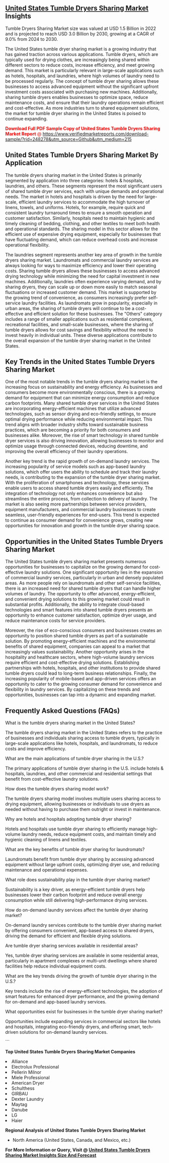 <h2><a href="https://www.verifiedmarketreports.com/download-sample/?rid=248278&amp;utm_source=Github&amp;utm_medium=215" target="_blank">United States Tumble Dryers Sharing Market</a> Insights</h2><p>Tumble Dryers Sharing Market size was valued at USD 1.5 Billion in 2022 and is projected to reach USD 3.0 Billion by 2030, growing at a CAGR of 9.0% from 2024 to 2030.</p><p><p>The United States tumble dryer sharing market is a growing industry that has gained traction across various applications. Tumble dryers, which are typically used for drying clothes, are increasingly being shared within different sectors to reduce costs, increase efficiency, and meet growing demand. This market is particularly relevant in large-scale applications such as hotels, hospitals, and laundries, where high volumes of laundry need to be processed regularly. The concept of tumble dryer sharing allows these businesses to access advanced equipment without the significant upfront investment costs associated with purchasing new machines. Additionally, sharing tumble dryers enables businesses to optimize space, reduce maintenance costs, and ensure that their laundry operations remain efficient and cost-effective. As more industries turn to shared equipment solutions, the market for tumble dryer sharing in the United States is poised to continue expanding.<p><span class=""><span style="color: #ff0000;"><strong>Download Full PDF Sample Copy of United States Tumble Dryers Sharing Market Report</strong> @ </span><a href="https://www.verifiedmarketreports.com/download-sample/?rid=248278&amp;utm_source=Github&amp;utm_medium=215" target="_blank">https://www.verifiedmarketreports.com/download-sample/?rid=248278&amp;utm_source=Github&amp;utm_medium=215</a></span></p></p><h2>United States Tumble Dryers Sharing Market By Application</h2><p>The tumble dryers sharing market in the United States is primarily segmented by application into three categories: hotels & hospitals, laundries, and others. These segments represent the most significant users of shared tumble dryer services, each with unique demands and operational needs. The market in hotels and hospitals is driven by the need for large-scale, efficient laundry services to accommodate the high turnover of linens, towels, and uniforms. Hotels, for example, require quick and consistent laundry turnaround times to ensure a smooth operation and customer satisfaction. Similarly, hospitals need to maintain hygienic and timely cleaning of bedding, clothing, and other textiles to meet both health and operational standards. The sharing model in this sector allows for the efficient use of expensive drying equipment, especially for businesses that have fluctuating demand, which can reduce overhead costs and increase operational flexibility.<p>The laundries segment represents another key area of growth in the tumble dryers sharing market. Laundromats and commercial laundry services are always looking for ways to maximize efficiency and lower their operating costs. Sharing tumble dryers allows these businesses to access advanced drying technology while minimizing the need for capital investment in new machines. Additionally, laundries often experience varying demand, and by sharing dryers, they can scale up or down more easily to match seasonal fluctuations or increased customer demand. This market is supported by the growing trend of convenience, as consumers increasingly prefer self-service laundry facilities. As laundromats grow in popularity, especially in urban areas, the sharing of tumble dryers will continue to be a cost-effective and efficient solution for these businesses. The "Others" category includes a range of smaller applications such as residential complexes, recreational facilities, and small-scale businesses, where the sharing of tumble dryers allows for cost savings and flexibility without the need to invest heavily in individual units. These diverse applications contribute to the overall expansion of the tumble dryer sharing market in the United States.</p><h2>Key Trends in the United States Tumble Dryers Sharing Market</h2><p>One of the most notable trends in the tumble dryers sharing market is the increasing focus on sustainability and energy efficiency. As businesses and consumers become more environmentally conscious, there is a growing demand for equipment that can minimize energy consumption and reduce carbon footprints. Many shared tumble dryer services in the United States are incorporating energy-efficient machines that utilize advanced technologies, such as sensor drying and eco-friendly settings, to ensure optimal drying performance while reducing environmental impact. This trend aligns with broader industry shifts toward sustainable business practices, which are becoming a priority for both consumers and businesses alike. Moreover, the rise of smart technology in shared tumble dryer services is also driving innovation, allowing businesses to monitor and optimize usage through connected devices, reducing downtime, and improving the overall efficiency of their laundry operations.<p>Another key trend is the rapid growth of on-demand laundry services. The increasing popularity of service models such as app-based laundry solutions, which offer users the ability to schedule and track their laundry needs, is contributing to the expansion of the tumble dryer sharing market. With the proliferation of smartphones and technology, these services enable users to access shared tumble dryers easily and efficiently. The integration of technology not only enhances convenience but also streamlines the entire process, from collection to delivery of laundry. The market is also seeing more partnerships between service providers, equipment manufacturers, and commercial laundry businesses to create seamless, user-friendly experiences for end-users. This trend is expected to continue as consumer demand for convenience grows, creating new opportunities for innovation and growth in the tumble dryer sharing space.</p><h2>Opportunities in the United States Tumble Dryers Sharing Market</h2><p>The United States tumble dryers sharing market presents numerous opportunities for businesses to capitalize on the growing demand for cost-effective laundry solutions. One significant opportunity lies in the expansion of commercial laundry services, particularly in urban and densely populated areas. As more people rely on laundromats and other self-service facilities, there is an increased need for shared tumble dryers that can handle higher volumes of laundry. The opportunity to offer advanced, energy-efficient, and convenient drying solutions to this growing market could result in substantial profits. Additionally, the ability to integrate cloud-based technologies and smart features into shared tumble dryers presents an opportunity to enhance customer satisfaction, optimize dryer usage, and reduce maintenance costs for service providers.<p>Moreover, the rise of eco-conscious consumers and businesses creates an opportunity to position shared tumble dryers as part of a sustainable solution. By promoting energy-efficient machines and the environmental benefits of shared equipment, companies can appeal to a market that increasingly values sustainability. Another opportunity arises in the hospitality and healthcare sectors, where high-volume laundry services require efficient and cost-effective drying solutions. Establishing partnerships with hotels, hospitals, and other institutions to provide shared tumble dryers could lead to long-term business relationships. Finally, the increasing popularity of mobile-based and app-driven services offers an opportunity to cater to the growing consumer demand for convenience and flexibility in laundry services. By capitalizing on these trends and opportunities, businesses can tap into a dynamic and expanding market.</p><h2>Frequently Asked Questions (FAQs)</h2><p>What is the tumble dryers sharing market in the United States?</p><p>The tumble dryers sharing market in the United States refers to the practice of businesses and individuals sharing access to tumble dryers, typically in large-scale applications like hotels, hospitals, and laundromats, to reduce costs and improve efficiency.</p><p>What are the main applications of tumble dryer sharing in the U.S.?</p><p>The primary applications of tumble dryer sharing in the U.S. include hotels & hospitals, laundries, and other commercial and residential settings that benefit from cost-effective laundry solutions.</p><p>How does the tumble dryers sharing model work?</p><p>The tumble dryers sharing model involves multiple users sharing access to drying equipment, allowing businesses or individuals to use dryers as needed without having to purchase them outright or invest in maintenance.</p><p>Why are hotels and hospitals adopting tumble dryer sharing?</p><p>Hotels and hospitals use tumble dryer sharing to efficiently manage high-volume laundry needs, reduce equipment costs, and maintain timely and hygienic cleaning of linens and textiles.</p><p>What are the key benefits of tumble dryer sharing for laundromats?</p><p>Laundromats benefit from tumble dryer sharing by accessing advanced equipment without large upfront costs, optimizing dryer use, and reducing maintenance and operational expenses.</p><p>What role does sustainability play in the tumble dryer sharing market?</p><p>Sustainability is a key driver, as energy-efficient tumble dryers help businesses lower their carbon footprint and reduce overall energy consumption while still delivering high-performance drying services.</p><p>How do on-demand laundry services affect the tumble dryer sharing market?</p><p>On-demand laundry services contribute to the tumble dryer sharing market by offering consumers convenient, app-based access to shared dryers, driving the demand for efficient and flexible drying solutions.</p><p>Are tumble dryer sharing services available in residential areas?</p><p>Yes, tumble dryer sharing services are available in some residential areas, particularly in apartment complexes or multi-unit dwellings where shared facilities help reduce individual equipment costs.</p><p>What are the key trends driving the growth of tumble dryer sharing in the U.S.?</p><p>Key trends include the rise of energy-efficient technologies, the adoption of smart features for enhanced dryer performance, and the growing demand for on-demand and app-based laundry services.</p><p>What opportunities exist for businesses in the tumble dryer sharing market?</p><p>Opportunities include expanding services in commercial sectors like hotels and hospitals, integrating eco-friendly dryers, and offering smart, tech-driven solutions for on-demand laundry services.</p>```</p><p><strong>Top United States Tumble Dryers Sharing Market Companies</strong></p><div data-test-id=""><p><li>Alliance</li><li> Electrolux Professional</li><li> Pellerin Milnor</li><li> Miele Professional</li><li> American Dryer</li><li> Schulthess</li><li> GIRBAU</li><li> Dexter Laundry</li><li> Maytag</li><li> Danube</li><li> LG</li><li> Haier</li></p><div><strong>Regional Analysis of&nbsp;United States Tumble Dryers Sharing Market</strong></div><ul><li dir="ltr"><p dir="ltr">North America&nbsp;(United States, Canada, and Mexico, etc.)</p></li></ul><p><strong>For More Information or Query, Visit @&nbsp;</strong><strong><a href="https://www.verifiedmarketreports.com/product/tumble-dryers-sharing-market/?utm_source=Github&amp;utm_medium=215" target="_blank">United States Tumble Dryers Sharing Market Insights Size And Forecast</a></strong></p></div>
